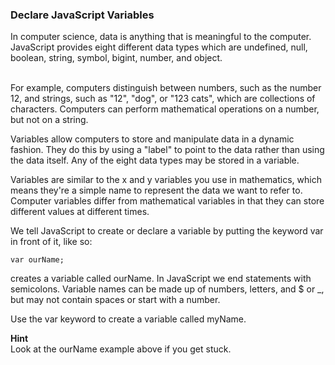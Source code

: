 ### Declare JavaScript Variables

In computer science, data is anything that is meaningful to the computer. JavaScript provides eight different data types which are undefined, null, boolean, string, symbol, bigint, number, and object.
<br>
<br>

For example, computers distinguish between numbers, such as the number 12, and strings, such as "12", "dog", or "123 cats", which are collections of characters. Computers can perform mathematical operations on a number, but not on a string.

Variables allow computers to store and manipulate data in a dynamic fashion. They do this by using a "label" to point to the data rather than using the data itself. Any of the eight data types may be stored in a variable.

Variables are similar to the x and y variables you use in mathematics, which means they're a simple name to represent the data we want to refer to. Computer variables differ from mathematical variables in that they can store different values at different times.

We tell JavaScript to create or declare a variable by putting the keyword var in front of it, like so:

```
var ourName;
```

creates a variable called ourName. In JavaScript we end statements with semicolons. Variable names can be made up of numbers, letters, and $ or \_, but may not contain spaces or start with a number.

Use the var keyword to create a variable called myName.

**Hint**
<br>
Look at the ourName example above if you get stuck.
